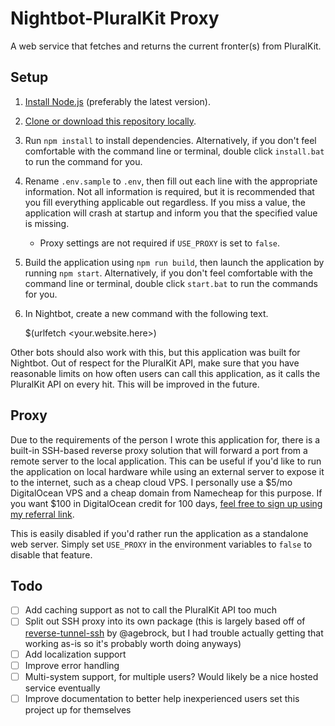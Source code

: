 # Nightbot-PluralKit Proxy

A web service that fetches and returns the current fronter(s) from PluralKit.

## Setup

1. [Install Node.js](https://nodejs.org/en/) (preferably the latest version).
2. [Clone or download this repository locally](https://github.com/TheAppleFreak/nightbot-pk-proxy/archive/main.zip).
3. Run `npm install` to install dependencies. Alternatively, if you don't feel comfortable with the command line or terminal, double click `install.bat` to run the command for you.
4. Rename `.env.sample` to `.env`, then fill out each line with the appropriate information. Not all information is required, but it is recommended that you fill everything applicable out regardless. If you miss a value, the application will crash at startup and inform you that the specified value is missing. 
    * Proxy settings are not required if `USE_PROXY` is set to `false`.
5. Build the application using `npm run build`, then launch the application by running `npm start`. Alternatively, if you don't feel comfortable with the command line or terminal, double click `start.bat` to run the commands for you.
6. In Nightbot, create a new command with the following text. 
  
      $(urlfetch <your.website.here>)
  
  Other bots should also work with this, but this application was built for Nightbot. Out of respect for the PluralKit API, make sure that you have reasonable limits on how often users can call this application, as it calls the PluralKit API on every hit. This will be improved in the future.

## Proxy

Due to the requirements of the person I wrote this application for, there is a built-in SSH-based reverse proxy solution that will forward a port from a remote server to the local application. This can be useful if you'd like to run the application on local hardware while using an external server to expose it to the internet, such as a cheap cloud VPS. I personally use a $5/mo DigitalOcean VPS and a cheap domain from Namecheap for this purpose. If you want $100 in DigitalOcean credit for 100 days, [feel free to sign up using my referral link](https://m.do.co/c/5c880460536c).

This is easily disabled if you'd rather run the application as a standalone web server. Simply set `USE_PROXY` in the environment variables to `false` to disable that feature.

## Todo

* [ ] Add caching support as not to call the PluralKit API too much
* [ ] Split out SSH proxy into its own package (this is largely based off of [reverse-tunnel-ssh](https://github.com/agebrock/reverse-tunnel-ssh) by @agebrock, but I had trouble actually getting that working as-is so it's probably worth doing anyways)
* [ ] Add localization support
* [ ] Improve error handling
* [ ] Multi-system support, for multiple users? Would likely be a nice hosted service eventually
* [ ] Improve documentation to better help inexperienced users set this project up for themselves
